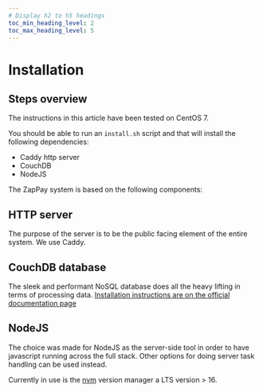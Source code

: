 ```yaml
---
# Display h2 to h5 headings
toc_min_heading_level: 2
toc_max_heading_level: 5
---
```


# Installation

## Steps overview

The instructions in this article have been tested on CentOS 7.

You should be able to run an `install.sh` script and that will install the following dependencies:

* Caddy http server
* CouchDB
* NodeJS

The ZapPay system is based on the following components:

## HTTP server

The purpose of the server is to be the public facing element of the entire system. We use Caddy.

## CouchDB database

The sleek and performant NoSQL database does all the heavy lifting in terms of processing data.
[Installation instructions are on the official documentation page](https://docs.couchdb.org/en/stable/install/index.html)

## NodeJS

The choice was made for NodeJS as the server-side tool in order to have javascript running across the full
stack. Other options for doing server task handling can be used instead.

Currently in use is the [nvm](https://github.com/nvm-sh/nvm) version manager a LTS version > 16.
